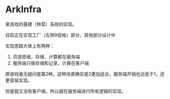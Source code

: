 # ArkInfra

某游戏的基建（种菜）系统的实现。

目前正在实现工厂（左侧9宫格）部分，其他部分设计中

实现思路大体上有两种：

1. 页游思维，存储、计算都在服务端
2. 服务端只做存储和记录，计算在客户端

原游戏毫无疑问是第2种。这种场景确实是2更加适合，服务端开销也远低于1，还更容易实现。

但是我又没有客户端，所以就在服务端进行所有逻辑的实现。



